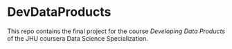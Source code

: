 # DevDataProducts
This repo contains the final project for the course _Developing Data Products_ of the JHU coursera Data Science Specialization.
